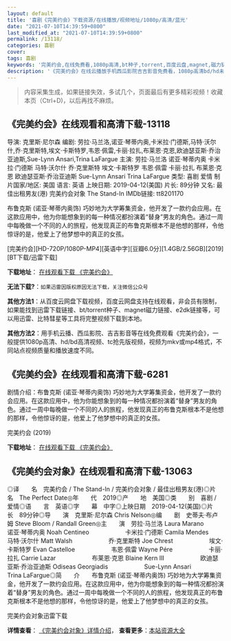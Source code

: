 ```yaml
---
layout: default
title: '喜剧《完美约会》下载资源/在线播放/视频地址/1080p/高清/蓝光'
date: "2021-07-10T14:39:59+0800"
last_modified_at: "2021-07-10T14:39:59+0800"
permalink: /13118/
categories: 喜剧
cover:
tags: 喜剧
keywords: '完美约会,在线免费看,1080p高清,bt种子,torrent,百度云盘,magnet,磁力链,迅雷下载资源'
description: '《完美约会》在线云播放手机西瓜影院吉吉影音免费看，1080p高清bd/hd未删减完整版和tc抢先枪版，mkv/mp4格式，附带bt/torrent种子、magnet/磁力链、百度云盘、网盘资源迅雷下载链接'
---
```


>内容采集生成，如果链接失效，多试几个，页面最后有更多精彩视频！收藏本页（Ctrl+D)，以后再找不麻烦。


## 《完美约会》在线观看和高清下载-13118

导演: 克里斯·尼尔森 编剧: 劳拉·马兰洛,诺亚·琴蒂内奥,卡米拉·门德斯,马特·沃尔什,乔·克里斯特,埃文·卡斯特罗,韦恩·佩雷,卡丽·拉扎,布莱恩·克恩,欧迪瑟亚斯·乔治亚迪斯,Sue-Lynn Ansari,Trina LaFargue 主演: 劳拉·马兰洛 诺亚·琴蒂内奥 卡米拉·门德斯 马特·沃尔什 乔·克里斯特 埃文·卡斯特罗 韦恩·佩雷 卡丽·拉扎 布莱恩·克恩 欧迪瑟亚斯·乔治亚迪斯 Sue-Lynn Ansari Trina LaFargue 类型: 喜剧 爱情 制片国家/地区: 美国 语言: 英语 上映日期: 2019-04-12(美国) 片长: 89分钟 又名: 最佳出租男友(港) 完美约会对象 The Stand-In IMDb链接: tt8201170

布鲁克斯 (诺亚·琴蒂内奥饰) 巧妙地为大学筹集资金，他开发了一款约会应用。在这款应用中，他为你能想象到的每一种情况都扮演着“替身”男友的角色。通过一周中每晚做一个不同的人的旅程，他发现真正的布鲁克斯根本不是他想的那样，令他惊讶的是，他爱上了他梦想中的真正的女孩。


[完美约会][HD-720P/1080P-MP4][英语中字][豆瓣6.0分][1.4GB/2.56GB][2019][BT下载/迅雷下载]

**下载地址**： [在线观看下载 《完美约会》](https://www.btdx8.com/torrent/wmyh_2019.html) 


**无法下载?**：`如果迅雷因版权原因无法下载，关注微信公众号 `

**其他方法1**：从百度云网盘下载视频，百度云网盘支持在线观看，非会员有限制，如果能找到迅雷下载链接、bt/torrent种子、magnet磁力链接、e2dk链接等，可以用迅雷、比特彗星等工具将完整视频下载到本地。

**其他方法2**：用手机云播、西瓜影院、吉吉影音等在线免费观看《完美约会》，一般提供1080p高清、hd/bd高清视频、tc抢先版视频，视频为mkv或mp4格式，不同站点视频质量和播放速度不同。


## 《完美约会》在线观看和高清下载-6281

剧情介绍：布鲁克斯 (诺亚·琴蒂内奥饰) 巧妙地为大学筹集资金，他开发了一款约会应用。在这款应用中，他为你能想象到的每一种情况都扮演着“替身”男友的角色。通过一周中每晚做一个不同的人的旅程，他发现真正的布鲁克斯根本不是他想的那样，令他惊讶的是，他爱上了他梦想中的真正的女孩。


完美约会 (2019)

**下载地址**： [在线观看下载 《完美约会》](https://www.btbtdy.me/btdy/dy15116.html) 


## 《完美约会对象》在线观看和高清下载-13063

◎译　　名　完美约会 / The Stand-In / 完美约会对象 / 最佳出租男友(港)◎片　　名　The Perfect Date◎年　　代　2019◎产　　地　美国◎类　　别　喜剧 / 爱情◎语　　言　英语◎字　　幕　中字◎上映日期　2019-04-12(美国)◎片　　长　89分钟◎导　　演　克里斯·尼尔森 Chris Nelson◎编　　剧　史蒂夫·布卢姆 Steve Bloom / Randall Green◎主　　演　劳拉·马兰洛 Laura Marano　　　　　　诺亚·琴蒂内奥 Noah Centineo　　　　　　卡米拉·门德斯 Camila Mendes　　　　　　马特·沃尔什 Matt Walsh　　　　　　乔·克里斯特 Joe Chrest　　　　　　埃文·卡斯特罗 Evan Castelloe　　　　　　韦恩·佩雷 Wayne Pére　　　　　　卡丽·拉扎 Carrie Lazar　　　　　　布莱恩·克恩 Blaine Kern III　　　　　　欧迪瑟亚斯·乔治亚迪斯 Odiseas Georgiadis　　　　　　Sue-Lynn Ansari　　　　　　Trina LaFargue◎简　　介　　布鲁克斯 (诺亚·琴蒂内奥饰) 巧妙地为大学筹集资金，他开发了一款约会应用。在这款应用中，他为你能想象到的每一种情况都扮演着“替身”男友的角色。通过一周中每晚做一个不同的人的旅程，他发现真正的布鲁克斯根本不是他想的那样，令他惊讶的是，他爱上了他梦想中的真正的女孩。


完美约会对象迅雷下载

**详情查看**： [《完美约会对象》详情介绍](/movie/13063/)， **查看更多**：[本站资源大全](/movie/t/all/)

